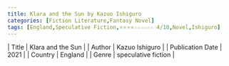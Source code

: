 ```yaml
---
title: Klara and the Sun by Kazuo Ishiguro
categories: [Fiction Literature,Fantasy Novel]
tags: [England,Speculative Fiction,⭐⭐⭐⭐☆☆☆☆☆☆ 4/10,Novel,Ishiguro]
---
```

        
| Title | Klara and the Sun  |
| Author |  Kazuo Ishiguro  |
| Publication Date | 2021   |
| Country | England |
| Genre | speculative fiction  |
        